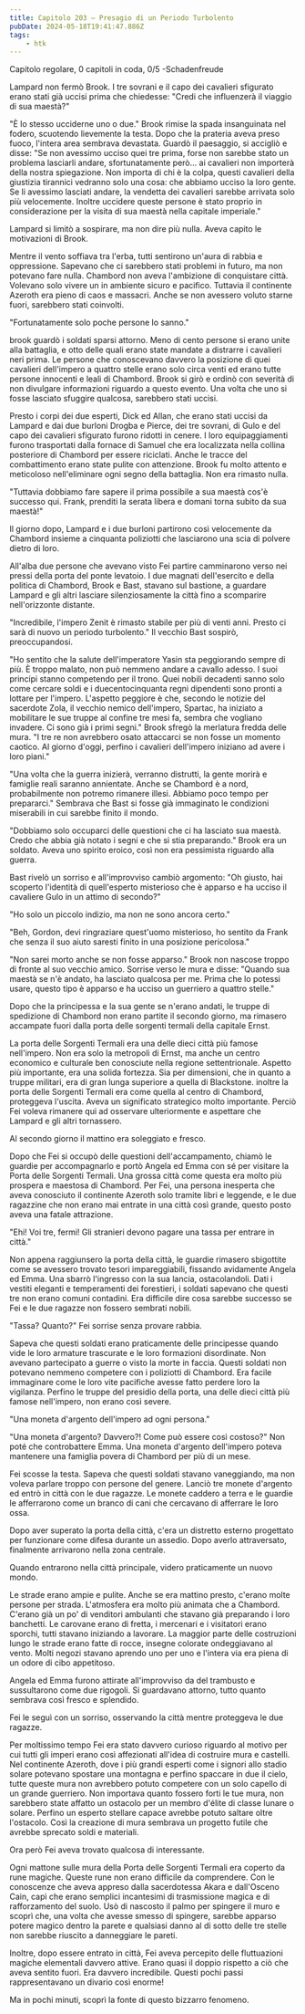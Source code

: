 ```yaml
---
title: Capitolo 203 – Presagio di un Periodo Turbolento
pubDate: 2024-05-18T19:41:47.886Z
tags:
    - htk
---
```


Capitolo regolare,
0 capitoli in coda, 0/5
-Schadenfreude

Lampard non fermò Brook. I tre sovrani e il capo dei cavalieri sfigurato erano stati già uccisi prima che chiedesse: "Credi che influenzerà il viaggio di sua maestà?"

"È lo stesso ucciderne uno o due." Brook rimise la spada insanguinata nel fodero, scuotendo lievemente la testa. Dopo che la prateria aveva preso fuoco, l'intera area sembrava devastata. Guardò il paesaggio, si accigliò e disse: "Se non avessimo ucciso quei tre prima, forse non sarebbe stato un problema lasciarli andare, sfortunatamente però... ai cavalieri non importerà della nostra spiegazione.
Non importa di chi è la colpa, questi cavalieri della giustizia tirannici vedranno solo una cosa: che abbiamo ucciso la loro gente. Se li avessimo lasciati andare, la vendetta dei cavalieri sarebbe arrivata solo più velocemente. Inoltre uccidere queste persone è stato proprio in considerazione per la visita di sua maestà nella capitale imperiale."

Lampard si limitò a sospirare, ma non dire più nulla. Aveva capito le motivazioni di Brook.

Mentre il vento soffiava tra l'erba, tutti sentirono un'aura di rabbia e oppressione. Sapevano che ci sarebbero stati problemi in futuro, ma non potevano fare nulla. Chambord non aveva l'ambizione di conquistare città. Volevano solo vivere un in ambiente sicuro e pacifico. Tuttavia il continente Azeroth era pieno di caos e massacri. Anche se non avessero voluto starne fuori, sarebbero stati coinvolti.

"Fortunatamente solo poche persone lo sanno."

brook guardò i soldati sparsi attorno. Meno di cento persone si erano unite alla battaglia, e otto delle quali erano state mandate a distrarre i cavalieri neri prima. Le persone che conoscevano davvero la posizione di quei cavalieri dell'impero a quattro stelle erano solo circa venti ed erano tutte persone innocenti e leali di Chambord. Brook si girò e ordinò con severità di non divulgare informazioni riguardo a questo evento. Una volta che uno si fosse lasciato sfuggire qualcosa, sarebbero stati uccisi.

Presto i corpi dei due esperti, Dick ed Allan, che erano stati uccisi da Lampard e dai due burloni Drogba e Pierce, dei tre sovrani, di Gulo e del capo dei cavalieri sfigurato furono ridotti in cenere. I loro equipaggiamenti furono trasportati dalla fornace di Samuel che era localizzata nella collina posteriore di Chambord per essere riciclati. Anche le tracce del combattimento erano state pulite con attenzione. Brook fu molto attento e meticoloso nell'eliminare ogni segno della battaglia. Non era rimasto nulla.

"Tuttavia dobbiamo fare sapere il prima possibile a sua maestà cos'è successo qui. Frank, prenditi la serata libera e domani torna subito da sua maestà!"

Il giorno dopo, Lampard e i due burloni partirono così velocemente da Chambord insieme a cinquanta poliziotti che lasciarono una scia di polvere dietro di loro.

All'alba due persone che avevano visto Fei partire camminarono verso nei pressi della porta del ponte levatoio. I due magnati dell'esercito e della politica di Chambord, Brook e Bast, stavano sul bastione, a guardare Lampard e gli altri lasciare silenziosamente la città fino a scomparire nell'orizzonte distante.

"Incredibile, l'impero Zenit è rimasto stabile per più di venti anni. Presto ci sarà di nuovo un periodo turbolento." Il vecchio Bast sospirò, preoccupandosi.

"Ho sentito che la salute dell'imperatore Yasin sta peggiorando sempre di più. È troppo malato, non può nemmeno andare a cavallo adesso. I suoi principi stanno competendo per il trono.
Quei nobili decadenti sanno solo come cercare soldi e i duecentocinquanta regni dipendenti sono pronti a lottare per l'impero. L'aspetto peggiore è che, secondo le notizie del sacerdote Zola, il vecchio nemico dell'impero, Spartac, ha iniziato a mobilitare le sue truppe al confine tre mesi fa, sembra che vogliano invadere.
Ci sono già i primi segni." Brook sfregò la merlatura fredda delle mura. "I tre re non avrebbero osato attaccarci se non fosse un momento caotico. Al giorno d'oggi, perfino i cavalieri dell'impero iniziano ad avere i loro piani."

"Una volta che la guerra inizierà, verranno distrutti, la gente morirà e famiglie reali saranno annientate. Anche se Chambord è a nord, probabilmente non potremo rimanere illesi. Abbiamo poco tempo per prepararci." Sembrava che Bast si fosse già immaginato le condizioni miserabili in cui sarebbe finito il mondo.

"Dobbiamo solo occuparci delle questioni che ci ha lasciato sua maestà. Credo che abbia già notato i segni e che si stia preparando." Brook era un soldato. Aveva uno spirito eroico, così non era pessimista riguardo alla guerra.

Bast rivelò un sorriso e all'improvviso cambiò argomento: "Oh giusto, hai scoperto l'identità di quell'esperto misterioso che è apparso e ha ucciso il cavaliere Gulo in un attimo di secondo?"

"Ho solo un piccolo indizio, ma non ne sono ancora certo."

"Beh, Gordon, devi ringraziare quest'uomo misterioso, ho sentito da Frank che senza il suo aiuto saresti finito in una posizione pericolosa."

"Non sarei morto anche se non fosse apparso." Brook non nascose troppo di fronte al suo vecchio amico. Sorrise verso le mura e disse: "Quando sua maestà se n'è andato, ha lasciato qualcosa per me. Prima che lo potessi usare, questo tipo è apparso e ha ucciso un guerriero a quattro stelle."

Dopo che la principessa e la sua gente se n'erano andati, le truppe di spedizione di Chambord non erano partite il secondo giorno, ma rimasero accampate fuori dalla porta delle sorgenti termali della capitale Ernst.

La porta delle Sorgenti Termali era una delle dieci città più famose nell'impero. Non era solo la metropoli di Ernst, ma anche un centro economico e culturale ben conosciute nella regione settentrionale. Aspetto più importante, era una solida fortezza. Sia per dimensioni, che in quanto a truppe militari, era di gran lunga superiore a quella di Blackstone. inoltre la porta delle Sorgenti Termali era come quella al centro di Chambord, proteggeva l'uscita. Aveva un significato strategico molto importante. Perciò Fei voleva rimanere qui ad osservare ulteriormente e aspettare che Lampard e gli altri tornassero.

Al secondo giorno il mattino era soleggiato e fresco.

Dopo che Fei si occupò delle questioni dell'accampamento, chiamò le guardie per accompagnarlo e portò Angela ed Emma con sé per visitare la Porta delle Sorgenti Termali. Una grossa città come questa era molto più prospera e maestosa di Chambord. Per Fei, una persona inesperta che aveva conosciuto il continente Azeroth solo tramite libri e leggende, e le due ragazzine che non erano mai entrate in una città così grande, questo posto aveva una fatale attrazione.

"Ehi! Voi tre, fermi! Gli stranieri devono pagare una tassa per entrare in città."

Non appena raggiunsero la porta della città, le guardie rimasero sbigottite come se avessero trovato tesori impareggiabili, fissando avidamente Angela ed Emma. Una sbarrò l'ingresso con la sua lancia, ostacolandoli.
Dati i vestiti eleganti e temperamenti dei forestieri, i soldati sapevano che questi tre non erano comuni contadini. Era difficile dire cosa sarebbe successo se Fei e le due ragazze non fossero sembrati nobili.

"Tassa? Quanto?" Fei sorrise senza provare rabbia.

Sapeva che questi soldati erano praticamente delle principesse quando vide le loro armature trascurate e le loro formazioni disordinate. Non avevano partecipato a guerre o visto la morte in faccia. Questi soldati non potevano nemmeno competere con i poliziotti di Chambord.
Era facile immaginare come le loro vite pacifiche avesse fatto perdere loro la vigilanza. Perfino le truppe del presidio della porta, una delle dieci città più famose nell'impero, non erano così severe.

"Una moneta d'argento dell'impero ad ogni persona."

"Una moneta d'argento? Davvero?! Come può essere così costoso?" Non poté che controbattere Emma. Una moneta d'argento dell'impero poteva mantenere una famiglia povera di Chambord per più di un mese.

Fei scosse la testa. Sapeva che questi soldati stavano vaneggiando, ma non voleva parlare troppo con persone del genere. Lanciò tre monete d'argento ed entrò in città con le due ragazze. Le monete caddero a terra e le guardie le afferrarono come un branco di cani che cercavano di afferrare le loro ossa.

Dopo aver superato la porta della città, c'era un distretto esterno progettato per funzionare come difesa durante un assedio. Dopo averlo attraversato, finalmente arrivarono nella zona centrale.

Quando entrarono nella città principale, videro praticamente un nuovo mondo.

Le strade erano ampie e pulite. Anche se era mattino presto, c'erano molte persone per strada. L'atmosfera era molto più animata che a Chambord. C'erano già un po' di venditori ambulanti che stavano già preparando i loro banchetti. Le carovane erano di fretta, i mercenari e i visitatori erano sporchi, tutti stavano iniziando a lavorare. La maggior parte delle costruzioni lungo le strade erano fatte di rocce, insegne colorate ondeggiavano al vento. Molti negozi stavano aprendo uno per uno e l'intera via era piena di un odore di cibo appetitoso.

Angela ed Emma furono attirate all'improvviso da del trambusto e sussultarono come due rigogoli. Si guardavano attorno, tutto quanto sembrava così fresco e splendido.

Fei le seguì con un sorriso, osservando la città mentre proteggeva le due ragazze.

Per moltissimo tempo Fei era stato davvero curioso riguardo al motivo per cui tutti gli imperi erano così affezionati all'idea di costruire mura e castelli. Nel continente Azeroth, dove i più grandi esperti come i signori allo stadio solare potevano spostare una montagna e perfino spaccare in due il cielo, tutte queste mura non avrebbero potuto competere con un solo capello di un grande guerriero.
Non importava quanto fossero forti le tue mura, non sarebbero state affatto un ostacolo per un membro d'élite di classe lunare o solare. Perfino un esperto stellare capace avrebbe potuto saltare oltre l'ostacolo. Così la creazione di mura sembrava un progetto futile che avrebbe sprecato soldi e materiali.

Ora però Fei aveva trovato qualcosa di interessante.

Ogni mattone sulle mura della Porta delle Sorgenti Termali era coperto da rune magiche. Queste rune non erano difficile da comprendere. Con le conoscenze che aveva appreso dalla sacerdotessa Akara e dall'Osceno Cain, capì che erano semplici incantesimi di trasmissione magica e di rafforzamento del suolo. Usò di nascosto il palmo per spingere il muro e scoprì che, una volta che avesse smesso di spingere, sarebbe apparso potere magico dentro la parete e qualsiasi danno al di sotto delle tre stelle non sarebbe riuscito a danneggiare le pareti.

Inoltre, dopo essere entrato in città, Fei aveva percepito delle fluttuazioni magiche elementali davvero attive. Erano quasi il doppio rispetto a ciò che aveva sentito fuori. Era davvero incredibile. Questi pochi passi rappresentavano un divario così enorme!

Ma in pochi minuti, scoprì la fonte di questo bizzarro fenomeno.




